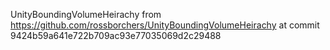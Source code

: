 UnityBoundingVolumeHeirachy from https://github.com/rossborchers/UnityBoundingVolumeHeirachy at commit 9424b59a641e722b709ac93e77035069d2c29488